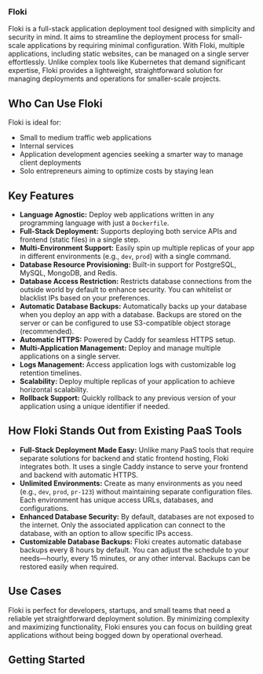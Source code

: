 ### Floki

Floki is a full-stack application deployment tool designed with simplicity and security in mind. It aims to streamline the deployment process for small-scale applications by requiring minimal configuration. With Floki, multiple applications, including static websites, can be managed on a single server effortlessly. Unlike complex tools like Kubernetes that demand significant expertise, Floki provides a lightweight, straightforward solution for managing deployments and operations for smaller-scale projects.

## Who Can Use Floki
Floki is ideal for:
- Small to medium traffic web applications
- Internal services
- Application development agencies seeking a smarter way to manage client deployments
- Solo entrepreneurs aiming to optimize costs by staying lean

## Key Features
- **Language Agnostic:** Deploy web applications written in any programming language with just a `Dockerfile`.
- **Full-Stack Deployment:** Supports deploying both service APIs and frontend (static files) in a single step.
- **Multi-Environment Support:** Easily spin up multiple replicas of your app in different environments (e.g., `dev`, `prod`) with a single command.
- **Database Resource Provisioning:** Built-in support for PostgreSQL, MySQL, MongoDB, and Redis.
- **Database Access Restriction:** Restricts database connections from the outside world by default to enhance security. You can whitelist or blacklist IPs based on your preferences.
- **Automatic Database Backups:** Automatically backs up your database when you deploy an app with a database. Backups are stored on the server or can be configured to use S3-compatible object storage (recommended).
- **Automatic HTTPS:** Powered by Caddy for seamless HTTPS setup.
- **Multi-Application Management:** Deploy and manage multiple applications on a single server.
- **Logs Management:** Access application logs with customizable log retention timelines.
- **Scalability:** Deploy multiple replicas of your application to achieve horizontal scalability.
- **Rollback Support:** Quickly rollback to any previous version of your application using a unique identifier if needed.

## How Floki Stands Out from Existing PaaS Tools
- **Full-Stack Deployment Made Easy:** Unlike many PaaS tools that require separate solutions for backend and static frontend hosting, Floki integrates both. It uses a single Caddy instance to serve your frontend and backend with automatic HTTPS.
- **Unlimited Environments:** Create as many environments as you need (e.g., `dev`, `prod`, `pr-123`) without maintaining separate configuration files. Each environment has unique access URLs, databases, and configurations.
- **Enhanced Database Security:** By default, databases are not exposed to the internet. Only the associated application can connect to the database, with an option to allow specific IPs access.
- **Customizable Database Backups:** Floki creates automatic database backups every 8 hours by default. You can adjust the schedule to your needs—hourly, every 15 minutes, or any other interval. Backups can be restored easily when required.

## Use Cases
Floki is perfect for developers, startups, and small teams that need a reliable yet straightforward deployment solution. By minimizing complexity and maximizing functionality, Floki ensures you can focus on building great applications without being bogged down by operational overhead.

## Getting Started